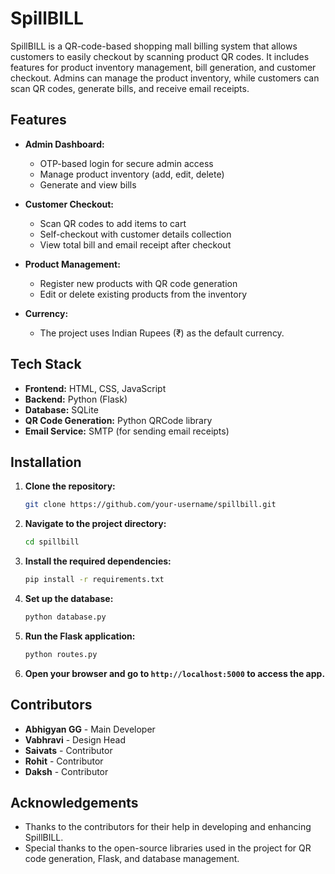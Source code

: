 # SpillBILL

SpillBILL is a QR-code-based shopping mall billing system that allows customers to easily checkout by scanning product QR codes. It includes features for product inventory management, bill generation, and customer checkout. Admins can manage the product inventory, while customers can scan QR codes, generate bills, and receive email receipts.

## Features

- **Admin Dashboard:**
  - OTP-based login for secure admin access
  - Manage product inventory (add, edit, delete)
  - Generate and view bills

- **Customer Checkout:**
  - Scan QR codes to add items to cart
  - Self-checkout with customer details collection
  - View total bill and email receipt after checkout

- **Product Management:**
  - Register new products with QR code generation
  - Edit or delete existing products from the inventory

- **Currency:**
  - The project uses Indian Rupees (₹) as the default currency.

## Tech Stack

- **Frontend:** HTML, CSS, JavaScript
- **Backend:** Python (Flask)
- **Database:** SQLite
- **QR Code Generation:** Python QRCode library
- **Email Service:** SMTP (for sending email receipts)

## Installation

1. **Clone the repository:**

   ```bash
   git clone https://github.com/your-username/spillbill.git
   ```

2. **Navigate to the project directory:**

   ```bash
   cd spillbill
   ```

3. **Install the required dependencies:**

   ```bash
   pip install -r requirements.txt
   ```

4. **Set up the database:**

   ```bash
   python database.py
   ```

5. **Run the Flask application:**

   ```bash
   python routes.py
   ```

6. **Open your browser and go to `http://localhost:5000` to access the app.**

## Contributors

- **Abhigyan GG** - Main Developer
- **Vabhravi** - Design Head
- **Saivats** - Contributor
- **Rohit** - Contributor
- **Daksh** - Contributor


## Acknowledgements

- Thanks to the contributors for their help in developing and enhancing SpillBILL.
- Special thanks to the open-source libraries used in the project for QR code generation, Flask, and database management.
